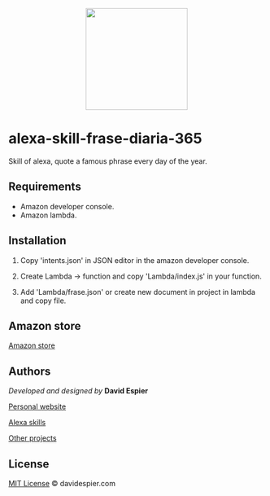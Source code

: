 <p align="center">
  <img src="https://images-na.ssl-images-amazon.com/images/I/71l0PleYNyL.png" weight="200" width="200">
</p>


# alexa-skill-frase-diaria-365

Skill of alexa, quote a famous phrase every day of the year.

## Requirements

- Amazon developer console.
- Amazon lambda.

## Installation

1. Copy 'intents.json' in JSON editor in the amazon developer console.

2. Create Lambda -> function and copy 'Lambda/index.js' in your function.

3. Add 'Lambda/frase.json' or create new document in project in lambda and copy file.


## Amazon store

[Amazon store](https://www.amazon.es/davidespier-com-Frase-diaria-365-d%C3%ADas/dp/B07WYXW9GZ)


## Authors

 *Developed and designed by*  **David Espier**


[Personal website](https://davidespier.com)

[Alexa skills](https://www.amazon.es/s?k=davidespier&i=alexa-skills)
        
[Other projects](https://github.com/davidespier?tab=repositories)


## License


[MIT License](https://choosealicense.com/licenses/mit/) © davidespier.com
